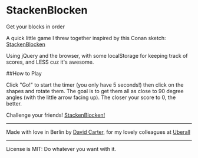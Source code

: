 StackenBlocken
==============

Get your blocks in order

A quick little game I threw together inspired by this Conan sketch: [StackenBlocken](http://www.youtube.com/embed/QEN5-_93gQg "StackenBlocken")

Using jQuery and the browser, with some localStorage for keeping track of scores, and LESS cuz it's awesome.

##How to Play

Click "Go!" to start the timer (you only have 5 seconds!) then click on the shapes and rotate them. The goal is to get them all as close to 90 degree angles (with the little arrow facing up). The closer your score to 0, the better.

Challenge your friends! [StackenBlocken!](http://davezatch.github.io/StackenBlocken/)

---

Made with love in Berlin by [David Carter](https://github.com/davezatch "David Carter"), for my lovely colleagues at [Uberall](http://www.uberall.com "Uberall")

---

License is MIT: Do whatever you want with it.